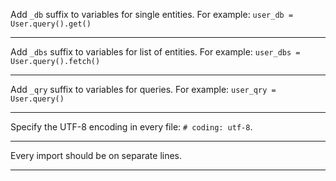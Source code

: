 Add `_db` suffix to variables for single entities. For example:
`user_db = User.query().get()`

-------------------------------------------------------------------------------

Add `_dbs` suffix to variables for list of entities. For example:
`user_dbs = User.query().fetch()`

-------------------------------------------------------------------------------

Add `_qry` suffix to variables for queries. For example:
`user_qry = User.query()`

-------------------------------------------------------------------------------

Specify the UTF-8 encoding in every file: `# coding: utf-8`.

-------------------------------------------------------------------------------

Every import should be on separate lines.

-------------------------------------------------------------------------------
